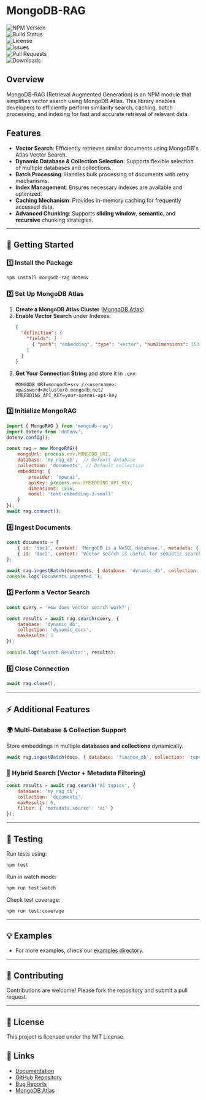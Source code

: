 # MongoDB-RAG

![NPM Version](https://img.shields.io/npm/v/mongodb-rag?color=blue&label=npm)  
![Build Status](https://github.com/mongodb-developer/mongodb-rag/actions/workflows/test.yml/badge.svg)  
![License](https://img.shields.io/github/license/mongodb-developer/mongodb-rag)  
![Issues](https://img.shields.io/github/issues/mongodb-developer/mongodb-rag)  
![Pull Requests](https://img.shields.io/github/issues-pr/mongodb-developer/mongodb-rag)  
![Downloads](https://img.shields.io/npm/dt/mongodb-rag)  

## Overview
MongoDB-RAG (Retrieval Augmented Generation) is an NPM module that simplifies vector search using MongoDB Atlas. This library enables developers to efficiently perform similarity search, caching, batch processing, and indexing for fast and accurate retrieval of relevant data.

## Features
- **Vector Search**: Efficiently retrieves similar documents using MongoDB's Atlas Vector Search.
- **Dynamic Database & Collection Selection**: Supports flexible selection of multiple databases and collections.
- **Batch Processing**: Handles bulk processing of documents with retry mechanisms.
- **Index Management**: Ensures necessary indexes are available and optimized.
- **Caching Mechanism**: Provides in-memory caching for frequently accessed data.
- **Advanced Chunking**: Supports **sliding window**, **semantic**, and **recursive** chunking strategies.

---

## **🚀 Getting Started**

### **1️⃣ Install the Package**
```sh
npm install mongodb-rag dotenv
```

### **2️⃣ Set Up MongoDB Atlas**
1. **Create a MongoDB Atlas Cluster** ([MongoDB Atlas](https://www.mongodb.com/atlas))
2. **Enable Vector Search** under Indexes:
   ```json
   {
     "definition": {
       "fields": [
         { "path": "embedding", "type": "vector", "numDimensions": 1536, "similarity": "cosine" }
       ]
     }
   }
   ```
3. **Get Your Connection String** and store it in `.env`:
   ```env
   MONGODB_URI=mongodb+srv://<username>:<password>@cluster0.mongodb.net/
   EMBEDDING_API_KEY=your-openai-api-key
   ```

### **3️⃣ Initialize MongoRAG**
```javascript
import { MongoRAG } from 'mongodb-rag';
import dotenv from 'dotenv';
dotenv.config();

const rag = new MongoRAG({
    mongoUrl: process.env.MONGODB_URI,
    database: 'my_rag_db',  // Default database
    collection: 'documents', // Default collection
    embedding: {
        provider: 'openai',
        apiKey: process.env.EMBEDDING_API_KEY,
        dimensions: 1536,
        model: 'text-embedding-3-small'
    }
});
await rag.connect();
```

### **4️⃣ Ingest Documents**
```javascript
const documents = [
    { id: 'doc1', content: 'MongoDB is a NoSQL database.', metadata: { source: 'docs' } },
    { id: 'doc2', content: 'Vector search is useful for semantic search.', metadata: { source: 'ai' } }
];

await rag.ingestBatch(documents, { database: 'dynamic_db', collection: 'dynamic_docs' });
console.log('Documents ingested.');
```

### **5️⃣ Perform a Vector Search**
```javascript
const query = 'How does vector search work?';

const results = await rag.search(query, {
    database: 'dynamic_db',
    collection: 'dynamic_docs',
    maxResults: 3
});

console.log('Search Results:', results);
```

### **6️⃣ Close Connection**
```javascript
await rag.close();
```

---

## **⚡ Additional Features**

### **🌍 Multi-Database & Collection Support**
Store embeddings in multiple **databases and collections** dynamically.
```javascript
await rag.ingestBatch(docs, { database: 'finance_db', collection: 'reports' });
```

### **🔎 Hybrid Search (Vector + Metadata Filtering)**
```javascript
const results = await rag.search('AI topics', {
    database: 'my_rag_db',
    collection: 'documents',
    maxResults: 5,
    filter: { 'metadata.source': 'ai' }
});
```

---

## **🧪 Testing**
Run tests using:
```sh
npm test
```
Run in watch mode:
```sh
npm run test:watch
```
Check test coverage:
```sh
npm run test:coverage
```
---

## **💡 Examples**
- For more examples, check our [examples directory](https://github.com/mongodb-developer/mongodb-rag/tree/main/examples).

---

## **🤝 Contributing**
Contributions are welcome! Please fork the repository and submit a pull request.

---

## **📜 License**
This project is licensed under the MIT License.

## 🔗 Links

- [Documentation](https://mongodb-developer.github.io/mongodb-rag/)
- [GitHub Repository](https://github.com/mongodb-developer/mongodb-rag)
- [Bug Reports](https://github.com/mongodb-developer/mongodb-rag/issues)
- [MongoDB Atlas](https://www.mongodb.com/cloud/atlas)